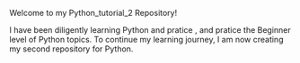  Welcome to my  Python_tutorial_2  Repository!
 
 I have been diligently learning Python and pratice , and pratice  the Beginner level of Python topics. 
 To continue my learning journey, I am now creating my second repository for Python.
 
 
